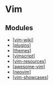 Vim
===

Modules
---

- [[vim-wiki]]
- [[plugins]]
- [[themes]]
- [[vimscript]]
- [[vim-resources]]
- [[awesome-vim]]
- [[neovim]]
- [[vim-showcases]]

[//begin]: # "Autogenerated link references for markdown compatibility"
[vim-wiki]: vim-wiki/vim-wiki.md "Vim Wiki"
[plugins]: plugins/plugins.md "Vim Plugins"
[themes]: themes/themes.md "Themes"
[vimscript]: vimscript/vimscript.md "VimScript"
[vim-resources]: resources/vim-resources.md "Vim Resources"
[awesome-vim]: awesome-vim.md "Awesome Vim"
[neovim]: neovim/neovim.md "NeoVim"
[vim-showcases]: vim-showcases.md "vim-showcases"
[//end]: # "Autogenerated link references"
